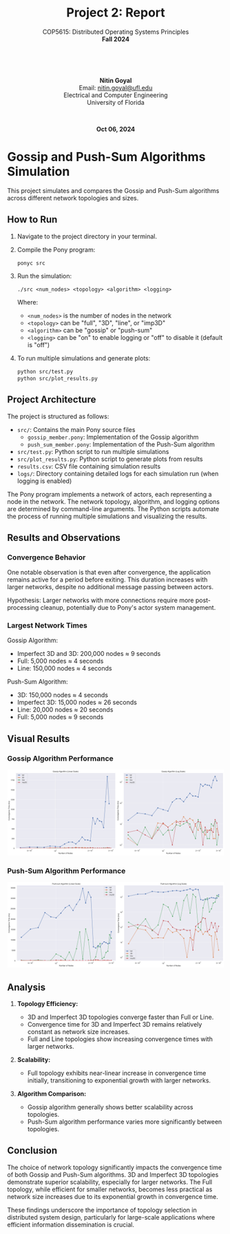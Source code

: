 <div align="center">

# **Project 2: Report**

COP5615: Distributed Operating Systems Principles  
**Fall 2024**

<br><br><br>

**Nitin Goyal**  
Email: [nitin.goyal@ufl.edu](mailto:nitin.goyal@ufl.edu)  
Electrical and Computer Engineering  
University of Florida

<br>

**Oct 06, 2024**

</div>

# Gossip and Push-Sum Algorithms Simulation

This project simulates and compares the Gossip and Push-Sum algorithms across different network topologies and sizes.

## How to Run

1. Navigate to the project directory in your terminal.
2. Compile the Pony program:

   ```
   ponyc src
   ```

3. Run the simulation:

   ```
   ./src <num_nodes> <topology> <algorithm> <logging>
   ```

   Where:
   - `<num_nodes>` is the number of nodes in the network
   - `<topology>` can be "full", "3D", "line", or "imp3D"
   - `<algorithm>` can be "gossip" or "push-sum"
   - `<logging>` can be "on" to enable logging or "off" to disable it (default is "off")

4. To run multiple simulations and generate plots:

   ```
   python src/test.py
   python src/plot_results.py
   ```

## Project Architecture

The project is structured as follows:

- `src/`: Contains the main Pony source files
  - `gossip_member.pony`: Implementation of the Gossip algorithm
  - `push_sum_member.pony`: Implementation of the Push-Sum algorithm
- `src/test.py`: Python script to run multiple simulations
- `src/plot_results.py`: Python script to generate plots from results
- `results.csv`: CSV file containing simulation results
- `logs/`: Directory containing detailed logs for each simulation run (when logging is enabled)

The Pony program implements a network of actors, each representing a node in the network. The network topology, algorithm, and logging options are determined by command-line arguments. The Python scripts automate the process of running multiple simulations and visualizing the results.

## Results and Observations

### Convergence Behavior

One notable observation is that even after convergence, the application remains active for a period before exiting. This duration increases with larger networks, despite no additional message passing between actors.

Hypothesis: Larger networks with more connections require more post-processing cleanup, potentially due to Pony's actor system management.

### Largest Network Times

Gossip Algorithm:
- Imperfect 3D and 3D: 200,000 nodes ≈ 9 seconds
- Full: 5,000 nodes ≈ 4 seconds
- Line: 150,000 nodes ≈ 4 seconds

Push-Sum Algorithm:
- 3D: 150,000 nodes ≈ 4 seconds
- Imperfect 3D: 15,000 nodes ≈ 26 seconds
- Line: 20,000 nodes ≈ 20 seconds
- Full: 5,000 nodes ≈ 9 seconds

## Visual Results

### Gossip Algorithm Performance

![Gossip Algorithm Plots](./gossip_convergence_time_plots.png)

### Push-Sum Algorithm Performance

![Push-Sum Algorithm Plots](./push-sum_convergence_time_plots.png)

## Analysis

1. **Topology Efficiency:**
   - 3D and Imperfect 3D topologies converge faster than Full or Line.
   - Convergence time for 3D and Imperfect 3D remains relatively constant as network size increases.
   - Full and Line topologies show increasing convergence times with larger networks.

2. **Scalability:**
   - Full topology exhibits near-linear increase in convergence time initially, transitioning to exponential growth with larger networks.

3. **Algorithm Comparison:**
   - Gossip algorithm generally shows better scalability across topologies.
   - Push-Sum algorithm performance varies more significantly between topologies.

## Conclusion

The choice of network topology significantly impacts the convergence time of both Gossip and Push-Sum algorithms. 3D and Imperfect 3D topologies demonstrate superior scalability, especially for larger networks. The Full topology, while efficient for smaller networks, becomes less practical as network size increases due to its exponential growth in convergence time.

These findings underscore the importance of topology selection in distributed system design, particularly for large-scale applications where efficient information dissemination is crucial.
